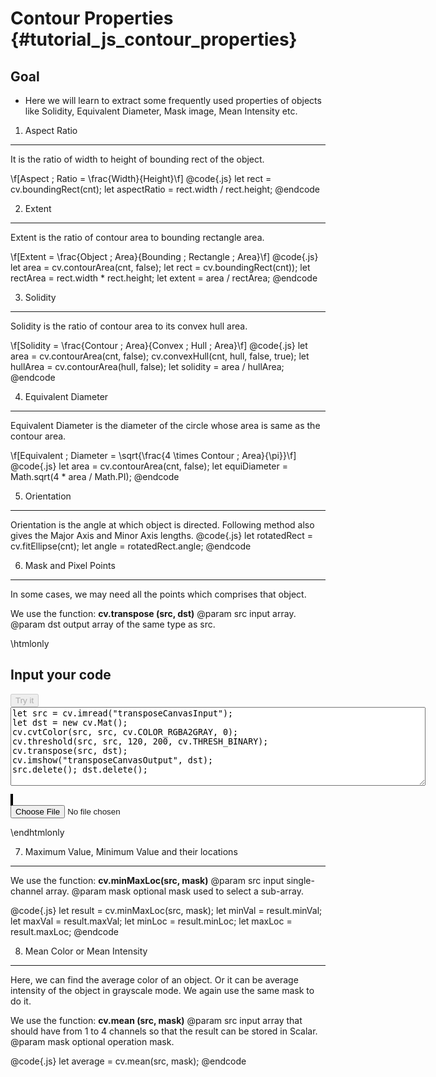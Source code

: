 Contour Properties {#tutorial_js_contour_properties}
==================

Goal
----

-   Here we will learn to extract some frequently used properties of objects like Solidity, Equivalent
Diameter, Mask image, Mean Intensity etc.

1. Aspect Ratio
---------------

It is the ratio of width to height of bounding rect of the object.

\f[Aspect \; Ratio = \frac{Width}{Height}\f]
@code{.js}
let rect = cv.boundingRect(cnt);
let aspectRatio = rect.width / rect.height;
@endcode

2. Extent
---------

Extent is the ratio of contour area to bounding rectangle area.

\f[Extent = \frac{Object \; Area}{Bounding \; Rectangle \; Area}\f]
@code{.js}
let area = cv.contourArea(cnt, false);
let rect = cv.boundingRect(cnt));
let rectArea = rect.width * rect.height;
let extent = area / rectArea;
@endcode

3. Solidity
-----------

Solidity is the ratio of contour area to its convex hull area.

\f[Solidity = \frac{Contour \; Area}{Convex \; Hull \; Area}\f]
@code{.js}
let area = cv.contourArea(cnt, false);
cv.convexHull(cnt, hull, false, true);
let hullArea = cv.contourArea(hull, false);
let solidity = area / hullArea;
@endcode

4. Equivalent Diameter
----------------------

Equivalent Diameter is the diameter of the circle whose area is same as the contour area.

\f[Equivalent \; Diameter = \sqrt{\frac{4 \times Contour \; Area}{\pi}}\f]
@code{.js}
let area = cv.contourArea(cnt, false);
let equiDiameter = Math.sqrt(4 * area / Math.PI);
@endcode

5. Orientation
--------------

Orientation is the angle at which object is directed. Following method also gives the Major Axis and
Minor Axis lengths.
@code{.js}
let rotatedRect = cv.fitEllipse(cnt);
let angle = rotatedRect.angle;
@endcode

6. Mask and Pixel Points
------------------------

In some cases, we may need all the points which comprises that object.

We use the function: **cv.transpose (src, dst)**
@param src   input array.
@param dst   output array of the same type as src.

\htmlonly
<!DOCTYPE html>
<head>
<style>
canvas {
    border: 1px solid black;
}
.err {
    color: red;
}
</style>
</head>
<body>
<div id="transposeCodeArea">
<h2>Input your code</h2>
<button id="transposeTryIt" disabled="true" onclick="transposeExecuteCode()">Try it</button><br>
<textarea rows="8" cols="80" id="transposeTestCode" spellcheck="false">
let src = cv.imread("transposeCanvasInput");
let dst = new cv.Mat();
cv.cvtColor(src, src, cv.COLOR_RGBA2GRAY, 0);
cv.threshold(src, src, 120, 200, cv.THRESH_BINARY);
cv.transpose(src, dst);
cv.imshow("transposeCanvasOutput", dst);
src.delete(); dst.delete();
</textarea>
<p class="err" id="transposeErr"></p>
</div>
<div id="transposeShowcase">
    <div>
        <canvas id="transposeCanvasInput"></canvas>
        <canvas id="transposeCanvasOutput"></canvas>
    </div>
    <input type="file" id="transposeInput" name="file" />
</div>
<script src="utils.js"></script>
<script async src="opencv.js" id="opencvjs"></script>
<script>
function transposeExecuteCode() {
    let transposeText = document.getElementById("transposeTestCode").value;
    try {
        eval(transposeText);
        document.getElementById("transposeErr").innerHTML = " ";
    } catch(err) {
        document.getElementById("transposeErr").innerHTML = err;
    }
}

loadImageToCanvas("lena.jpg", "transposeCanvasInput");
let transposeInputElement = document.getElementById("transposeInput");
transposeInputElement.addEventListener("change", transposeHandleFiles, false);
function transposeHandleFiles(e) {
    let transposeUrl = URL.createObjectURL(e.target.files[0]);
    loadImageToCanvas(transposeUrl, "transposeCanvasInput");
}

function onReady() {
    document.getElementById("transposeTryIt").disabled = false;
}
if (typeof cv !== 'undefined') {
    onReady();
} else {
    document.getElementById("opencvjs").onload = onReady;
}
</script>
</body>
\endhtmlonly

7. Maximum Value, Minimum Value and their locations
---------------------------------------------------

We use the function: **cv.minMaxLoc(src, mask)**
@param src      input single-channel array.
@param mask     optional mask used to select a sub-array.

@code{.js}
let result = cv.minMaxLoc(src, mask);
let minVal = result.minVal;
let maxVal = result.maxVal;
let minLoc = result.minLoc;
let maxLoc = result.maxLoc;
@endcode

8. Mean Color or Mean Intensity
-------------------------------

Here, we can find the average color of an object. Or it can be average intensity of the object in
grayscale mode. We again use the same mask to do it.

We use the function: **cv.mean (src, mask)**
@param src   input array that should have from 1 to 4 channels so that the result can be stored in Scalar.
@param mask  optional operation mask.

@code{.js}
let average = cv.mean(src, mask);
@endcode
